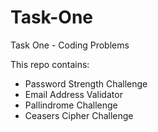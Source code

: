 # Task-One
Task One - Coding Problems

This repo contains:

* Password Strength Challenge
* Email Address Validator
* Pallindrome Challenge
* Ceasers Cipher Challenge



